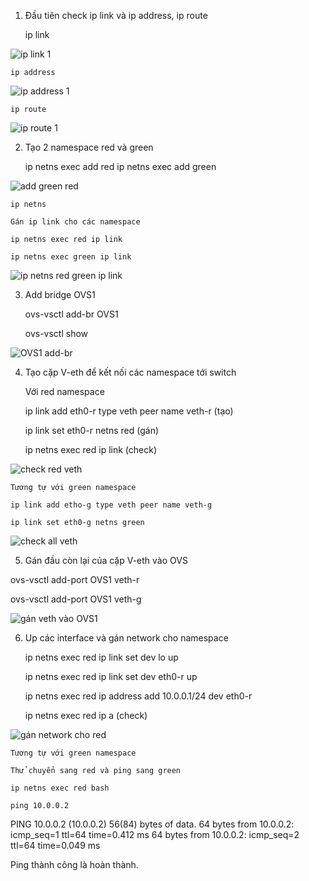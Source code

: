 1. Đầu tiên check ip link và ip address, ip route

	ip link
  
  ![ip link 1](https://user-images.githubusercontent.com/44855268/139041447-2cb82a63-17b0-474b-abba-ac78d714cb33.PNG)

	ip address
  
  ![ip address 1](https://user-images.githubusercontent.com/44855268/139041439-b0f174eb-0bff-4c6d-891d-ac495f16d58c.PNG)

	ip route
  
  ![ip route 1](https://user-images.githubusercontent.com/44855268/139041481-3e52d332-0843-4d5d-afbf-4de494e4bbd4.PNG)

2. Tạo 2 namespace red và green 

	ip netns exec add red
	ip netns exec add green
  
  ![add green red](https://user-images.githubusercontent.com/44855268/139041582-e1c8b07a-519b-4f5f-a0d1-24366ea9e30a.PNG)
	
	ip netns
	
	Gán ip link cho các namespace
	
	ip netns exec red ip link
	
	ip netns exec green ip link
  
  ![ip netns red green ip link](https://user-images.githubusercontent.com/44855268/139041691-09c2b940-d25a-4390-90f6-7e106056020c.PNG)

3. Add bridge OVS1
	
	ovs-vsctl add-br OVS1
  
	ovs-vsctl show
  
  ![OVS1 add-br](https://user-images.githubusercontent.com/44855268/139041795-025ad9cb-4b1f-4059-a8c5-f343b6990f52.PNG)

4. Tạo cặp V-eth để kết nối các namespace tới switch
	
	Với red namespace
	
	ip link add eth0-r type veth peer name veth-r (tạo)
	
	ip link set eth0-r netns red (gán)
	
	ip netns exec red ip link (check)
  
  ![check red veth](https://user-images.githubusercontent.com/44855268/139041921-5da5a7ff-8cc3-4e7c-a18d-dea90ddaa1f2.PNG)

	
	Tương tự với green namespace
	
	ip link add etho-g type veth peer name veth-g
	
	ip link set eth0-g netns green
  
  ![check all veth](https://user-images.githubusercontent.com/44855268/139042927-2ab40574-a9a5-4873-9aa2-36bf5cc9d559.PNG)

	
5. Gán đầu còn lại của cặp V-eth vào OVS
  
  ovs-vsctl add-port OVS1 veth-r
  
  ovs-vsctl add-port OVS1 veth-g
  
  ![gán veth vào OVS1](https://user-images.githubusercontent.com/44855268/139042754-65ffd86e-6c3d-47b8-9421-f4d37652b87c.PNG)

6. Up các interface và gán network cho namespace

	ip netns exec red ip link set dev lo up
	
	ip netns exec red ip link set dev eth0-r up
	
	ip netns exec red ip address add 10.0.0.1/24 dev eth0-r
	
	ip netns exec red ip a (check)
  
  ![gán network cho red](https://user-images.githubusercontent.com/44855268/139042979-9986acb1-cc93-489b-aba9-8dedf09de229.PNG)

	
	Tương tự với green namespace
	
	Thử chuyển sang red và ping sang green
	
	ip netns exec red bash
	
	ping 10.0.0.2
	
PING 10.0.0.2 (10.0.0.2) 56(84) bytes of data.
64 bytes from 10.0.0.2: icmp_seq=1 ttl=64 time=0.412 ms
64 bytes from 10.0.0.2: icmp_seq=2 ttl=64 time=0.049 ms
  
  Ping thành công là hoàn thành.
  
  
